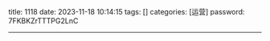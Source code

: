 title: 1118 
date: 2023-11-18 10:14:15 
tags: []
categories: [运营]
password: 7FKBKZrTTTPG2LnC

---
 <!--more-->

 